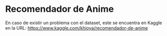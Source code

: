 # Recomendador de Anime

En caso de existir un problema con el dataset, este se encuentra en Kaggle en la URL: https://www.kaggle.com/khioya/recomendador-de-anime
